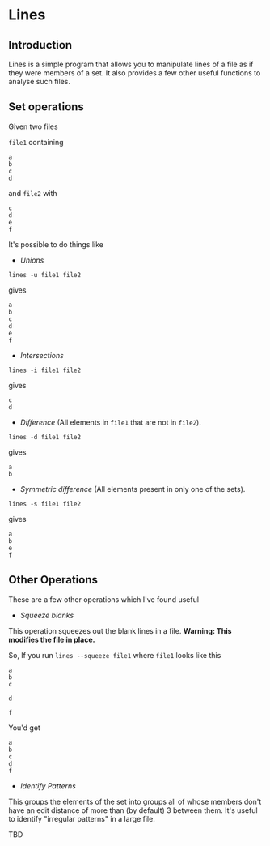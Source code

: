 Lines
=====

Introduction
------------

Lines is a simple program that allows you to manipulate lines of a
file as if they were members of a set. It also provides a few other
useful functions to analyse such files.

Set operations
--------------
Given two files 

`file1` containing

    a
    b
    c
    d

and `file2` with
   
    c
    d
    e
    f

It's possible to do things like

* *Unions*

`lines -u file1 file2`

gives

    a
    b
    c
    d
    e
    f

* *Intersections*

`lines -i file1 file2`

gives
    
    c
    d
    
* *Difference* (All elements in `file1` that are not in `file2`).

`lines -d file1 file2`

gives

    a
    b

* *Symmetric difference* (All elements present in only one of the
   sets). 

`lines -s file1 file2`

gives

    a
    b
    e
    f
    
   
Other Operations
----------------

These are a few other operations which I've found useful

* *Squeeze blanks*

This operation squeezes out the blank lines in a file. 
**Warning: This modifies the file in place.**

So, If you run
`lines --squeeze file1` where `file1` looks like this


    a
    b
    c
    
    d

    f

You'd get

    a
    b
    c
    d
    f
    
* *Identify Patterns*

This groups the elements of the set into groups all of whose members
don't have an edit distance of more than (by default) 3 between
them. It's useful to identify "irregular patterns" in a large file.

TBD



